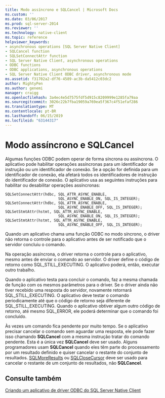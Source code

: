 ```yaml
---
title: Modo assíncrono e SQLCancel | Microsoft Docs
ms.custom: ''
ms.date: 03/06/2017
ms.prod: sql-server-2014
ms.reviewer: ''
ms.technology: native-client
ms.topic: reference
helpviewer_keywords:
- asynchronous operations [SQL Server Native Client]
- SQLCancel function
- SQLSetConnectAttr function
- SQL Server Native Client, asynchronous operations
- ODBC functions
- ODBC applications, asynchronous operations
- SQL Server Native Client ODBC driver, asynchronous mode
ms.assetid: f31702a2-df76-4589-ac3b-da5412c03dc2
author: MightyPen
ms.author: genemi
manager: craigg
ms.openlocfilehash: 3a4ec4e5d7575fdf5d915c8209999e1285fa79aa
ms.sourcegitcommit: 3026c22b7fba19059a769ea5f367c4f51efaf286
ms.translationtype: MT
ms.contentlocale: pt-BR
ms.lasthandoff: 06/15/2019
ms.locfileid: "63144317"
---
```

# <a name="asynchronous-mode-and-sqlcancel"></a>Modo assíncrono e SQLCancel
  Algumas funções ODBC podem operar de forma síncrona ou assíncrona. O aplicativo pode habilitar operações assíncronas para um identificador de instrução ou um identificador de conexão. Se a opção for definida para um identificador de conexão, ela afetará todos os identificadores de instrução do identificador de conexão. O aplicativo usa as seguintes instruções para habilitar ou desabilitar operações assíncronas:  
  
```  
SQLSetConnectAttr(hdbc, SQL_ATTR_ASYNC_ENABLE,  
                        SQL_ASYNC_ENABLE_ON, SQL_IS_INTEGER);  
SQLSetConnectAttr(hdbc, SQL_ATTR_ASYNC_ENABLE,  
                        SQL_ASYNC_ENABLE_OFF, SQL_IS_INTEGER);  
SQLSetStmtAttr(hstmt, SQL_ATTR_ASYNC_ENABLE,  
                        SQL_ASYNC_ENABLE_ON, SQL_IS_INTEGER);  
SQLSetStmtAttr(hstmt, SQL_ATTR_ASYNC_ENABLE,  
                        SQL_ASYNC_ENABLE_OFF, SQL_IS_INTEGER);  
```  
  
 Quando um aplicativo chama uma função ODBC no modo síncrono, o driver não retorna o controle para o aplicativo antes de ser notificado que o servidor concluiu o comando.  
  
 Na operação assíncrona, o driver retorna o controle para o aplicativo, mesmo antes de enviar o comando ao servidor. O driver define o código de retorno como SQL_STILL_EXECUTING. O aplicativo poderá, então, executar outro trabalho.  
  
 Quando o aplicativo testa para concluir o comando, faz a mesma chamada de função com os mesmos parâmetros para o driver. Se o driver ainda não tiver recebido uma resposta do servidor, novamente retornará SQL_STILL_EXECUTING. O aplicativo deve testar o comando periodicamente até que o código de retorno seja diferente de SQL_STILL_EXECUTING. Quando o aplicativo obtiver algum outro código de retorno, até mesmo SQL_ERROR, ele poderá determinar que o comando foi concluído.  
  
 Às vezes um comando fica pendente por muito tempo. Se o aplicativo precisar cancelar o comando sem aguardar uma resposta, ele pode fazer isso chamando **SQLCancel** com a mesma instrução tratar do comando pendente. Esta é a única vez **SQLCancel** deve ser usado. Alguns programadores usam **SQLCancel** quando eles têm parte do processamento por um resultado definido e quiser cancelar o restante do conjunto de resultados. [SQLMoreResults](../../native-client-odbc-api/sqlmoreresults.md) ou [SQLCloseCursor](../../native-client-odbc-api/sqlclosecursor.md) deve ser usado para cancelar o restante de um conjunto de resultados, não **SQLCancel**.  
  
## <a name="see-also"></a>Consulte também  
 [Criando um aplicativo de driver ODBC do SQL Server Native Client](creating-a-driver-application.md)  
  
  
